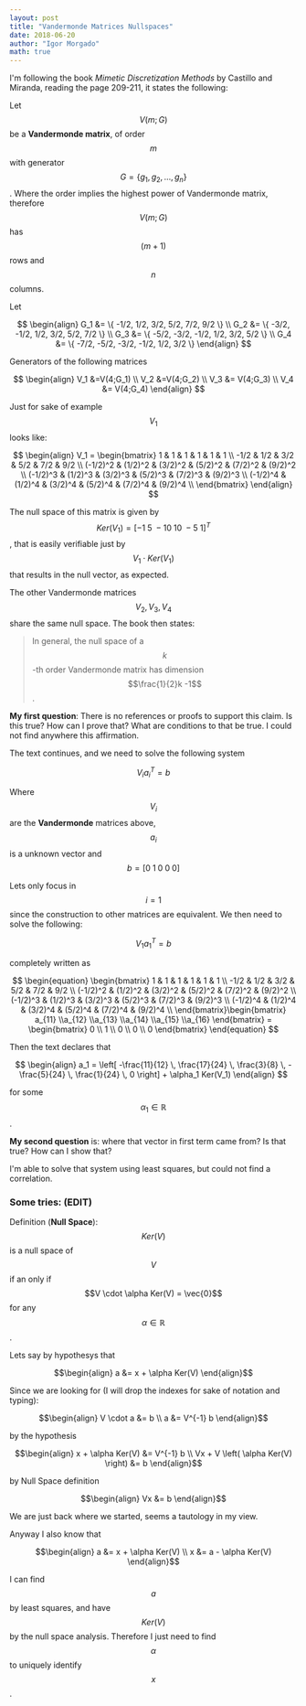 ```yaml
---
layout: post
title: "Vandermonde Matrices Nullspaces"
date: 2018-06-20
author: "Igor Morgado"
math: true
---
```


I'm following the book *Mimetic Discretization Methods* by Castillo and Miranda, reading the page 209-211, it states the following:

Let $$V(m;G)$$ be a **Vandermonde matrix**, of order $$m$$ with generator $$G = \{ g_1, g_2, \ldots, g_n \}$$. Where the order implies the highest power of Vandermonde matrix, therefore $$V(m;G)$$ has $$(m+1)$$ rows and $$n$$ columns. 

Let 

$$
\begin{align}
G_1 &= \{ -1/2, 1/2, 3/2, 5/2, 7/2, 9/2 \} \\
G_2 &= \{ -3/2, -1/2, 1/2, 3/2, 5/2, 7/2 \} \\
G_3 &= \{ -5/2, -3/2, -1/2, 1/2, 3/2, 5/2 \} \\
G_4 &= \{ -7/2, -5/2, -3/2, -1/2, 1/2, 3/2 \}
\end{align}
$$

Generators of the following matrices

$$
\begin{align}
V_1 &=V(4;G_1) \\
V_2 &=V(4;G_2) \\
V_3 &= V(4;G_3) \\
V_4 &= V(4;G_4)
\end{align}
$$

Just for sake of example $$V_1$$ looks like:

$$
\begin{align}
V_1 = \begin{bmatrix}
1 & 1 & 1 & 1 & 1 & 1 \\
-1/2 & 1/2 & 3/2 & 5/2 & 7/2 & 9/2 \\
(-1/2)^2 & (1/2)^2 & (3/2)^2 & (5/2)^2 & (7/2)^2 & (9/2)^2 \\
(-1/2)^3 & (1/2)^3 & (3/2)^3 & (5/2)^3 & (7/2)^3 & (9/2)^3 \\
(-1/2)^4 & (1/2)^4 & (3/2)^4 & (5/2)^4 & (7/2)^4 & (9/2)^4 \\
\end{bmatrix}
\end{align}
$$

The null space of this matrix is given by $$Ker(V_1) =[-1 \; 5 \; -10\; 10\; -5\; 1]^T$$, that is easily verifiable just by $$V_1 \cdot Ker(V_1)$$ that results in the null vector, as expected.

The other Vandermonde matrices $$V_2, V_3, V_4$$ share the same null space. The book then states:

> In general, the null space of a $$k$$-th order Vandermonde matrix has dimension $$\frac{1}{2}k -1$$.

**My first question**: There is no references or proofs to support this claim. Is this true? How can I prove that? What are conditions to that be true. I could not find anywhere this affirmation.

The text continues, and we need to solve the following system

$$
\begin{equation}
V_i a_i^T = b
\end{equation}
$$

Where $$V_i$$ are the **Vandermonde** matrices above, $$a_i$$ is a unknown vector and $$b = [ 0 \;1 \;0 \;0\; 0 ]$$

Lets only focus in $$i=1$$ since the construction to other matrices are equivalent. We then need to solve the following:

$$
\begin{equation}
V_1 a_1^T = b
\end{equation}
$$

completely written as

$$
\begin{equation}
\begin{bmatrix}
1 & 1 & 1 & 1 & 1 & 1 \\
-1/2 & 1/2 & 3/2 & 5/2 & 7/2 & 9/2 \\
(-1/2)^2 & (1/2)^2 & (3/2)^2 & (5/2)^2 & (7/2)^2 & (9/2)^2 \\
(-1/2)^3 & (1/2)^3 & (3/2)^3 & (5/2)^3 & (7/2)^3 & (9/2)^3 \\
(-1/2)^4 & (1/2)^4 & (3/2)^4 & (5/2)^4 & (7/2)^4 & (9/2)^4 \\
\end{bmatrix}\begin{bmatrix}
a_{11} \\a_{12} \\a_{13} \\a_{14} \\a_{15} \\a_{16}
\end{bmatrix} = \begin{bmatrix}
0 \\ 1 \\ 0 \\ 0 \\ 0
\end{bmatrix}
\end{equation}
$$

Then the text declares that 

$$
\begin{align}
a_1 = \left[ -\frac{11}{12} \, \frac{17}{24} \, \frac{3}{8} \, -\frac{5}{24} \,  \frac{1}{24} \, 0 \right]  + \alpha_1 Ker(V_1)
\end{align}
$$

for some $$\alpha_1 \in \mathbb{R}$$.

**My second question** is: where that vector in first term came from? Is that true? How can I show that?

I'm able to solve that system using least squares, but could not find a correlation.

### Some tries: (EDIT)

Definition (**Null Space**): $$Ker(V)$$ is a null space of $$V$$ if an only if $$V \cdot \alpha Ker(V) = \vec{0}$$ for any $$\alpha \in \mathbb{R}$$.

Lets say by hypothesys that

$$\begin{align}
a &= x + \alpha Ker(V)
\end{align}$$

Since we are looking for (I will drop the indexes for sake of notation and typing):

$$\begin{align}
V \cdot a &= b \\
a &= V^{-1} b
\end{align}$$

by the hypothesis

$$\begin{align}
x + \alpha Ker(V) &= V^{-1} b \\
Vx + V \left( \alpha Ker(V) \right) &= b
\end{align}$$

by Null Space definition

$$\begin{align}
Vx &= b
\end{align}$$

We are just back where we started, seems a tautology in my view.

Anyway I also know that

$$\begin{align}
a &= x + \alpha Ker(V) \\
x &= a - \alpha Ker(V)
\end{align}$$

I can find $$a$$ by least squares, and have $$Ker(V)$$ by the null space analysis. Therefore  I just need to find $$\alpha$$ to uniquely identify $$x$$.

